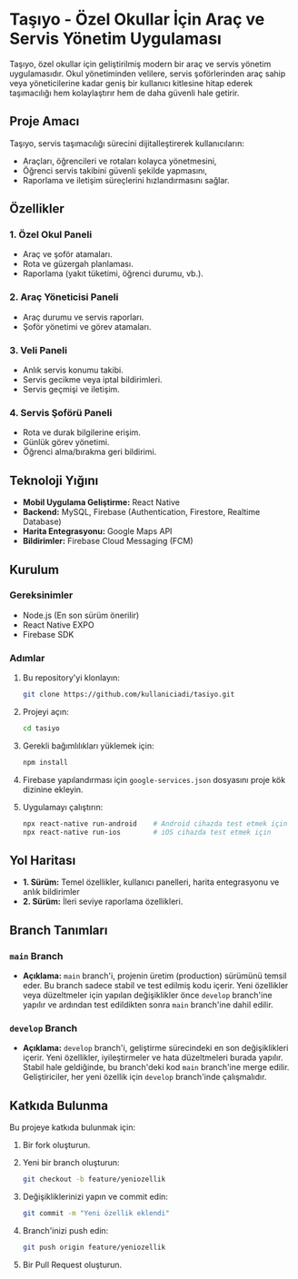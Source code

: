 # Taşıyo - Özel Okullar İçin Araç ve Servis Yönetim Uygulaması

Taşıyo, özel okullar için geliştirilmiş modern bir araç ve servis yönetim uygulamasıdır. Okul yönetiminden velilere, servis şoförlerinden araç sahip veya yöneticilerine kadar geniş bir kullanıcı kitlesine hitap ederek taşımacılığı hem kolaylaştırır hem de daha güvenli hale getirir.



## Proje Amacı

Taşıyo, servis taşımacılığı sürecini dijitalleştirerek kullanıcıların:

- Araçları, öğrencileri ve rotaları kolayca yönetmesini,
- Öğrenci servis takibini güvenli şekilde yapmasını,
- Raporlama ve iletişim süreçlerini hızlandırmasını sağlar.



## Özellikler

### 1. **Özel Okul Paneli**
- Araç ve şoför atamaları.
- Rota ve güzergah planlaması.
- Raporlama (yakıt tüketimi, öğrenci durumu, vb.).

### 2. **Araç Yöneticisi Paneli**
- Araç durumu ve servis raporları.
- Şoför yönetimi ve görev atamaları.

### 3. **Veli Paneli**
- Anlık servis konumu takibi.
- Servis gecikme veya iptal bildirimleri.
- Servis geçmişi ve iletişim.

### 4. **Servis Şoförü Paneli**
- Rota ve durak bilgilerine erişim.
- Günlük görev yönetimi.
- Öğrenci alma/bırakma geri bildirimi.



## Teknoloji Yığını

- **Mobil Uygulama Geliştirme:** React Native
- **Backend:** MySQL, Firebase (Authentication, Firestore, Realtime Database)
- **Harita Entegrasyonu:** Google Maps API
- **Bildirimler:** Firebase Cloud Messaging (FCM)



## Kurulum

### Gereksinimler

- Node.js (En son sürüm önerilir)
- React Native EXPO
- Firebase SDK

### Adımlar

1. Bu repository'yi klonlayın:
    ```bash
    git clone https://github.com/kullaniciadi/tasiyo.git
    ```

2. Projeyi açın:
    ```bash
    cd tasiyo
    ```

3. Gerekli bağımlılıkları yüklemek için:
    ```bash
    npm install
    ```

4. Firebase yapılandırması için `google-services.json` dosyasını proje kök dizinine ekleyin.

5. Uygulamayı çalıştırın:
    ```bash
    npx react-native run-android    # Android cihazda test etmek için
    npx react-native run-ios        # iOS cihazda test etmek için
    ```



## Yol Haritası

- **1. Sürüm:** Temel özellikler, kullanıcı panelleri, harita entegrasyonu ve anlık bildirimler
- **2. Sürüm:** İleri seviye raporlama özellikleri.



## Branch Tanımları

### `main` Branch
- **Açıklama:** `main` branch'i, projenin üretim (production) sürümünü temsil eder. Bu branch sadece stabil ve test edilmiş kodu içerir. Yeni özellikler veya düzeltmeler için yapılan değişiklikler önce `develop` branch'ine yapılır ve ardından test edildikten sonra `main` branch'ine dahil edilir.
  
### `develop` Branch
- **Açıklama:** `develop` branch'i, geliştirme sürecindeki en son değişiklikleri içerir. Yeni özellikler, iyileştirmeler ve hata düzeltmeleri burada yapılır. Stabil hale geldiğinde, bu branch'deki kod `main` branch'ine merge edilir. Geliştiriciler, her yeni özellik için `develop` branch'inde çalışmalıdır.



## Katkıda Bulunma

Bu projeye katkıda bulunmak için:

1. Bir fork oluşturun.
2. Yeni bir branch oluşturun:
    ```bash
    git checkout -b feature/yeniozellik
    ```

3. Değişikliklerinizi yapın ve commit edin:
    ```bash
    git commit -m "Yeni özellik eklendi"
    ```

4. Branch'inizi push edin:
    ```bash
    git push origin feature/yeniozellik
    ```

5. Bir Pull Request oluşturun.
